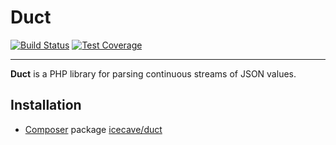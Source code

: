 # Duct

[![Build Status]](http://travis-ci.org/IcecaveStudios/duct)
[![Test Coverage]](http://icecave.com.au/duct/artifacts/tests/coverage)

---

**Duct** is a PHP library for parsing continuous streams of JSON values.

## Installation

* [Composer](http://getcomposer.org) package [icecave/duct](https://packagist.org/packages/icecave/duct)

<!-- references -->
[Build Status]: https://raw.github.com/IcecaveStudios/duct/gh-pages/artifacts/images/icecave/regular/build-status.png
[Test Coverage]: https://raw.github.com/IcecaveStudios/duct/gh-pages/artifacts/images/icecave/regular/coverage.png
